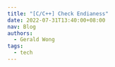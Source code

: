 ```yaml
---
title: "[C/C++] Check Endianess"
date: 2022-07-31T13:40:00+08:00
nav: Blog
authors:
  - Gerald Wong
tags:
  - tech
---
```



